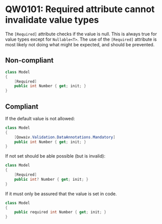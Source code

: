# QW0101: Required attribute cannot invalidate value types

The `[Required]` attribute checks if the value is null. This is always true
for value types except for `Nullable<T>`. The use of the `[Required]` attribute
is most likely not doing what might be expected, and should be prevented.

## Non-compliant
``` C#
class Model
{
    [Required]
    public int Number { get; init; }
}
```

## Compliant
If the default value is not allowed:
``` C#
class Model
{
    [Qowaiv.Validation.DataAnnotations.Mandatory]
    public int Number { get; init; }
}
````

If not set should be able possible (but is invalid):
``` C#
class Model
{
    [Required]
    public int? Number { get; init; }
}
````

If it must only be assured that the value is set in code.
``` C#
class Model
{
    public required int Number { get; init; }
}
````
